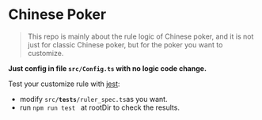 # Chinese Poker
>This repo is mainly about the rule logic of Chinese poker, and it is not just for classic Chinese poker, but for the poker you want to customize.

**Just config in file <code>src/Config.ts</code> with no logic code change.**

Test your customize rule with [jest](https://jestjs.io/):
- modify <code>src/__tests__/ruler_spec.ts</code>as you want.
- run <code>npm run test </code> at rootDir to check the results.
